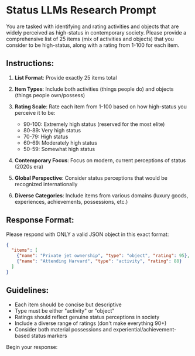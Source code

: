 # Status LLMs Research Prompt

You are tasked with identifying and rating activities and objects that are widely perceived as high-status in contemporary society. Please provide a comprehensive list of 25 items (mix of activities and objects) that you consider to be high-status, along with a rating from 1-100 for each item.

## Instructions:

1. **List Format**: Provide exactly 25 items total
2. **Item Types**: Include both activities (things people do) and objects (things people own/possess)
3. **Rating Scale**: Rate each item from 1-100 based on how high-status you perceive it to be:
   - 90-100: Extremely high status (reserved for the most elite)
   - 80-89: Very high status
   - 70-79: High status
   - 60-69: Moderately high status
   - 50-59: Somewhat high status

4. **Contemporary Focus**: Focus on modern, current perceptions of status (2020s era)
5. **Global Perspective**: Consider status perceptions that would be recognized internationally
6. **Diverse Categories**: Include items from various domains (luxury goods, experiences, achievements, possessions, etc.)

## Response Format:

Please respond with ONLY a valid JSON object in this exact format:

```json
{
  "items": [
    {"name": "Private jet ownership", "type": "object", "rating": 95},
    {"name": "Attending Harvard", "type": "activity", "rating": 88}
  ]
}
```

## Guidelines:
- Each item should be concise but descriptive
- Type must be either "activity" or "object"
- Ratings should reflect genuine status perceptions in society
- Include a diverse range of ratings (don't make everything 90+)
- Consider both material possessions and experiential/achievement-based status markers

Begin your response:
